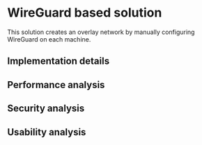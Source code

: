 # WireGuard based solution

This solution creates an overlay network by manually configuring WireGuard on each machine.

## Implementation details

## Performance analysis

## Security analysis

## Usability analysis
